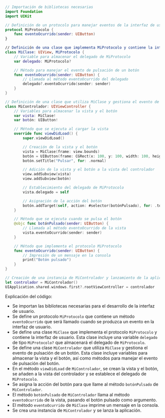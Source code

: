 ```swift
// Importación de bibliotecas necesarias
import Foundation
import UIKit

// Definición de un protocolo para manejar eventos de la interfaz de usuario
protocol MiProtocolo {
    func eventoOcurrido(sender: UIButton)
}

// Definición de una clase que implementa MiProtocolo y contiene la interfaz de usuario
class MiClase: UIView, MiProtocolo {
    // Variable para almacenar el delegado de MiProtocolo
    var delegado: MiProtocolo?

    // Método para manejar el evento de pulsación de un botón
    func eventoOcurrido(sender: UIButton) {
        // Llamada al método eventoOcurrido del delegado
        delegado?.eventoOcurrido(sender: sender)
    }
}

// Definición de una clase que utiliza MiClase y gestiona el evento de pulsación de un botón
class MiControlador: UIViewController {
    // Variables para almacenar la vista y el botón
    var vista: MiClase!
    var botón: UIButton!

    // Método que se ejecuta al cargar la vista
    override func viewDidLoad() {
        super.viewDidLoad()

        // Creación de la vista y el botón
        vista = MiClase(frame: view.bounds)
        botón = UIButton(frame: CGRect(x: 100, y: 100, width: 100, height: 50))
        botón.setTitle("Pulsar", for: .normal)

        // Adición de la vista y el botón a la vista del controlador
        view.addSubview(vista)
        view.addSubview(botón)

        // Establecimiento del delegado de MiProtocolo
        vista.delegado = self

        // Asignación de la acción del botón
        botón.addTarget(self, action: #selector(botónPulsado), for: .touchUpInside)
    }

    // Método que se ejecuta cuando se pulsa el botón
    @objc func botónPulsado(sender: UIButton) {
        // Llamada al método eventoOcurrido de la vista
        vista.eventoOcurrido(sender: sender)
    }

    // Método que implementa el protocolo MiProtocolo
    func eventoOcurrido(sender: UIButton) {
        // Impresión de un mensaje en la consola
        print("Botón pulsado")
    }
}

// Creación de una instancia de MiControlador y lanzamiento de la aplicación
let controlador = MiControlador()
UIApplication.shared.windows.first?.rootViewController = controlador
```

Explicación del código:

* Se importan las bibliotecas necesarias para el desarrollo de la interfaz de usuario.
* Se define un protocolo `MiProtocolo` que contiene un método `eventoOcurrido` que será llamado cuando se produzca un evento en la interfaz de usuario.
* Se define una clase `MiClase` que implementa el protocolo `MiProtocolo` y contiene la interfaz de usuario. Esta clase incluye una variable `delegado` de tipo `MiProtocolo?` que almacenará el delegado de `MiProtocolo`.
* Se define una clase `MiControlador` que utiliza `MiClase` y gestiona el evento de pulsación de un botón. Esta clase incluye variables para almacenar la vista y el botón, así como métodos para manejar el evento de pulsación del botón.
* En el método `viewDidLoad` de `MiControlador`, se crean la vista y el botón, se añaden a la vista del controlador y se establece el delegado de `MiProtocolo`.
* Se asigna la acción del botón para que llame al método `botónPulsado` de `MiControlador`.
* El método `botónPulsado` de `MiControlador` llama al método `eventoOcurrido` de la vista, pasando el botón pulsado como argumento.
* El método `eventoOcurrido` de `MiClase` imprime un mensaje en la consola.
* Se crea una instancia de `MiControlador` y se lanza la aplicación.